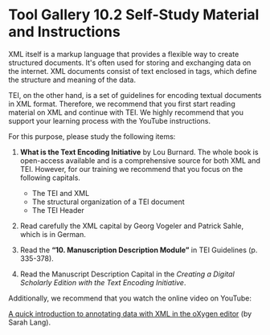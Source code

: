 # Tool Gallery 10.2 Self-Study Material and Instructions

XML itself is a markup language that provides a flexible way to create structured documents. It's often used for storing and exchanging data on the internet. XML documents consist of text enclosed in tags, which define the structure and meaning of the data.

TEI, on the other hand, is a set of guidelines for encoding textual documents in XML format. Therefore, we recommend that you first start reading material on XML and continue with TEI. We highly recommend that you support your learning process with the YouTube instructions.

For this purpose, please study the following items:

1. **What is the Text Encoding Initiative** by Lou Burnard. The whole book is open-access available and is a comprehensive source for both XML and TEI. However, for our training we recommend that you focus on the following capitals.
   - The TEI and XML
   - The structural organization of a TEI document
   - The TEI Header

2. Read carefully the XML capital by Georg Vogeler and Patrick Sahle, which is in German.

3. Read the **“10. Manuscription Description Module”** in TEI Guidelines (p. 335-378).

4. Read the Manuscript Description Capital in the *Creating a Digital Scholarly Edition with the Text Encoding Initiative*.

Additionally, we recommend that you watch the online video on YouTube:

[A quick introduction to annotating data with XML in the oXygen editor](https://www.youtube.com/watch?v=PAVVC1epulU) (by Sarah Lang).
